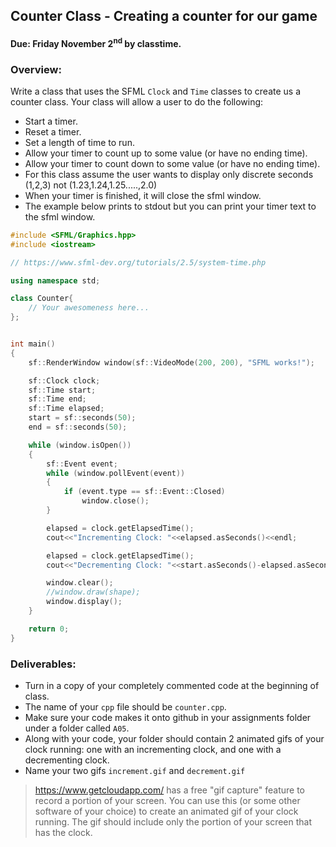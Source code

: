 ## Counter Class - Creating a counter for our game
#### Due: Friday November 2<sup>nd</sup> by classtime.

### Overview:

Write a class that uses the SFML `Clock` and `Time` classes to create us a counter class. Your class will allow a user to do the following:

- Start a timer.
- Reset a timer.
- Set a length of time to run.
- Allow your timer to count up to some value (or have no ending time).
- Allow your timer to count down to some value (or have no ending time).
- For this class assume the user wants to display only discrete seconds (1,2,3) not (1.23,1.24,1.25.....,2.0)
- When your timer is finished, it will close the sfml window.
- The example below prints to stdout but you can print your timer text to the sfml window. 


```cpp
#include <SFML/Graphics.hpp>
#include <iostream>

// https://www.sfml-dev.org/tutorials/2.5/system-time.php

using namespace std;

class Counter{
    // Your awesomeness here...
};


int main()
{
    sf::RenderWindow window(sf::VideoMode(200, 200), "SFML works!");

    sf::Clock clock; 
    sf::Time start;
    sf::Time end;
    sf::Time elapsed;
    start = sf::seconds(50);
    end = sf::seconds(50);

    while (window.isOpen())
    {
        sf::Event event;
        while (window.pollEvent(event))
        {
            if (event.type == sf::Event::Closed)
                window.close();
        }

        elapsed = clock.getElapsedTime();
        cout<<"Incrementing Clock: "<<elapsed.asSeconds()<<endl;

        elapsed = clock.getElapsedTime();
        cout<<"Decrementing Clock: "<<start.asSeconds()-elapsed.asSeconds()<<endl;

        window.clear();
        //window.draw(shape);
        window.display();
    }

    return 0;
}

```

### Deliverables:

- Turn in a copy of your completely commented code at the beginning of class.
- The name of your `cpp` file should be `counter.cpp`.
- Make sure your code makes it onto github in your assignments folder under a folder called `A05`.
- Along with your code, your folder should contain 2 animated gifs of your clock running: one with an incrementing clock, and one with a decrementing clock. 
- Name your two gifs `increment.gif` and `decrement.gif`

> https://www.getcloudapp.com/ has a free "gif capture" feature to record a portion of your screen. You can use this (or some other software of your choice) to create an animated gif of your clock running. The gif should include only the portion of your screen that has the clock.

